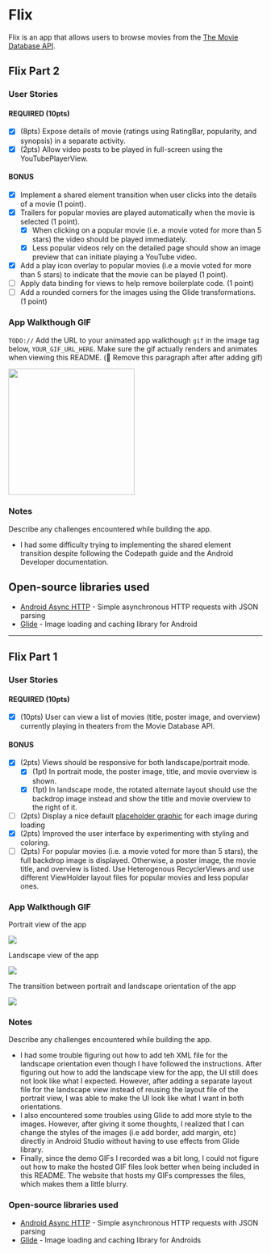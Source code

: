 # Flix
Flix is an app that allows users to browse movies from the [The Movie Database API](http://docs.themoviedb.apiary.io/#).

## Flix Part 2

### User Stories

#### REQUIRED (10pts)

- [x] (8pts) Expose details of movie (ratings using RatingBar, popularity, and synopsis) in a separate activity.
- [x] (2pts) Allow video posts to be played in full-screen using the YouTubePlayerView.

#### BONUS

- [x] Implement a shared element transition when user clicks into the details of a movie (1 point).
- [x] Trailers for popular movies are played automatically when the movie is selected (1 point).
  - [x] When clicking on a popular movie (i.e. a movie voted for more than 5 stars) the video should be played immediately.
  - [x] Less popular videos rely on the detailed page should show an image preview that can initiate playing a YouTube video.
- [x] Add a play icon overlay to popular movies (i.e a movie voted for more than 5 stars) to indicate that the movie can be played (1 point).
- [ ] Apply data binding for views to help remove boilerplate code. (1 point)
- [ ] Add a rounded corners for the images using the Glide transformations. (1 point)

### App Walkthough GIF

`TODO://` Add the URL to your animated app walkthough `gif` in the image tag below, `YOUR_GIF_URL_HERE`. Make sure the gif actually renders and animates when viewing this README. (🚫 Remove this paragraph after after adding gif)

<img src="YOUR_GIF_URL_HERE" width=250><br>

### Notes

Describe any challenges encountered while building the app.
- I had some difficulty trying to implementing the shared element transition despite following the Codepath guide and the Android Developer documentation.

## Open-source libraries used
- [Android Async HTTP](https://github.com/codepath/CPAsyncHttpClient) - Simple asynchronous HTTP requests with JSON parsing
- [Glide](https://github.com/bumptech/glide) - Image loading and caching library for Android

---

## Flix Part 1

### User Stories

#### REQUIRED (10pts)
- [x] (10pts) User can view a list of movies (title, poster image, and overview) currently playing in theaters from the Movie Database API.

#### BONUS
- [x] (2pts) Views should be responsive for both landscape/portrait mode.
   - [x] (1pt) In portrait mode, the poster image, title, and movie overview is shown.
   - [x] (1pt) In landscape mode, the rotated alternate layout should use the backdrop image instead and show the title and movie overview to the right of it.

- [ ] (2pts) Display a nice default [placeholder graphic](https://guides.codepath.org/android/Displaying-Images-with-the-Glide-Library#advanced-usage) for each image during loading
- [x] (2pts) Improved the user interface by experimenting with styling and coloring.
- [ ] (2pts) For popular movies (i.e. a movie voted for more than 5 stars), the full backdrop image is displayed. Otherwise, a poster image, the movie title, and overview is listed. Use Heterogenous RecyclerViews and use different ViewHolder layout files for popular movies and less popular ones.

### App Walkthough GIF

Portrait view of the app

<img src="https://media.giphy.com/media/rjifMp6sAkuw25NNzi/giphy.gif"><br>

Landscape view of the app

<img src="https://media.giphy.com/media/agl8x20krVDwSBByx5/giphy.gif"><br>

The transition between portrait and landscape orientation of the app

<img src="https://media.giphy.com/media/91UUbTiEtuHQyxOITz/giphy.gif"><br>

### Notes
Describe any challenges encountered while building the app.

- I had some trouble figuring out how to add teh XML file for the landscape orientation even though I have followed the instructions. After figuring out how to add the landscape view for the app, the UI still does not look like what I expected. However, after adding a separate layout file for the landscape view instead of reusing the layout file of the portrait view, I was able to make the UI look like what I want in both orientations.
- I also encountered some troubles using Glide to add more style to the images. However, after giving it some thoughts, I realized that I can change the styles of the images (i.e add border, add margin, etc) directly in Android Studio without having to use effects from Glide library.
- Finally, since the demo GIFs I recorded was a bit long, I could not figure out how to make the hosted GIF files look better when being included in this README. The website that hosts my GIFs compresses the files, which makes them a little blurry. 

### Open-source libraries used

- [Android Async HTTP](https://github.com/codepath/CPAsyncHttpClient) - Simple asynchronous HTTP requests with JSON parsing
- [Glide](https://github.com/bumptech/glide) - Image loading and caching library for Androids
